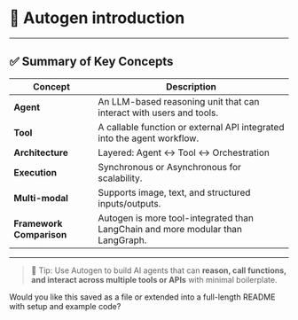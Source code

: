 # 🧠 Autogen introduction
---

## ✅ Summary of Key Concepts

| Concept              | Description                                                                 |
|----------------------|-----------------------------------------------------------------------------|
| **Agent**            | An LLM-based reasoning unit that can interact with users and tools.         |
| **Tool**             | A callable function or external API integrated into the agent workflow.     |
| **Architecture**     | Layered: Agent ↔ Tool ↔ Orchestration                                        |
| **Execution**        | Synchronous or Asynchronous for scalability.                                 |
| **Multi-modal**      | Supports image, text, and structured inputs/outputs.                         |
| **Framework Comparison** | Autogen is more tool-integrated than LangChain and more modular than LangGraph. |

---

> 📌 Tip: Use Autogen to build AI agents that can **reason, call functions, and interact across multiple tools or APIs** with minimal boilerplate.

Would you like this saved as a file or extended into a full-length README with setup and example code?
